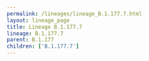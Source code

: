 ```yaml
---
permalink: /lineages/lineage_B.1.177.7.html
layout: lineage_page
title: Lineage B.1.177.7
lineage: B.1.177.7
parent: B.1.177
children: ['B.1.177.7']
---
```


